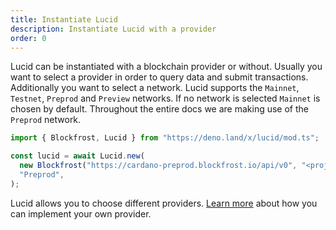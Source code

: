 ```yaml
---
title: Instantiate Lucid
description: Instantiate Lucid with a provider
order: 0
---
```


Lucid can be instantiated with a blockchain provider or without. Usually you
want to select a provider in order to query data and submit transactions.
Additionally you want to select a network. Lucid supports the `Mainnet`,
`Testnet`, `Preprod` and `Preview` networks. If no network is selected `Mainnet`
is chosen by default. Throughout the entire docs we are making use of the
`Preprod` network.

```js
import { Blockfrost, Lucid } from "https://deno.land/x/lucid/mod.ts";

const lucid = await Lucid.new(
  new Blockfrost("https://cardano-preprod.blockfrost.io/api/v0", "<projectId>"),
  "Preprod",
);
```

Lucid allows you to choose different providers.
[Learn more](../components/provider.md) about how you can implement your own
provider.
